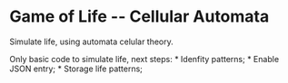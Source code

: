 # Game of Life -- Cellular Automata

Simulate life, using automata celular theory.

Only basic code to simulate life, next steps:
	* Idenfity patterns;
	* Enable JSON entry;
	* Storage life patterns;